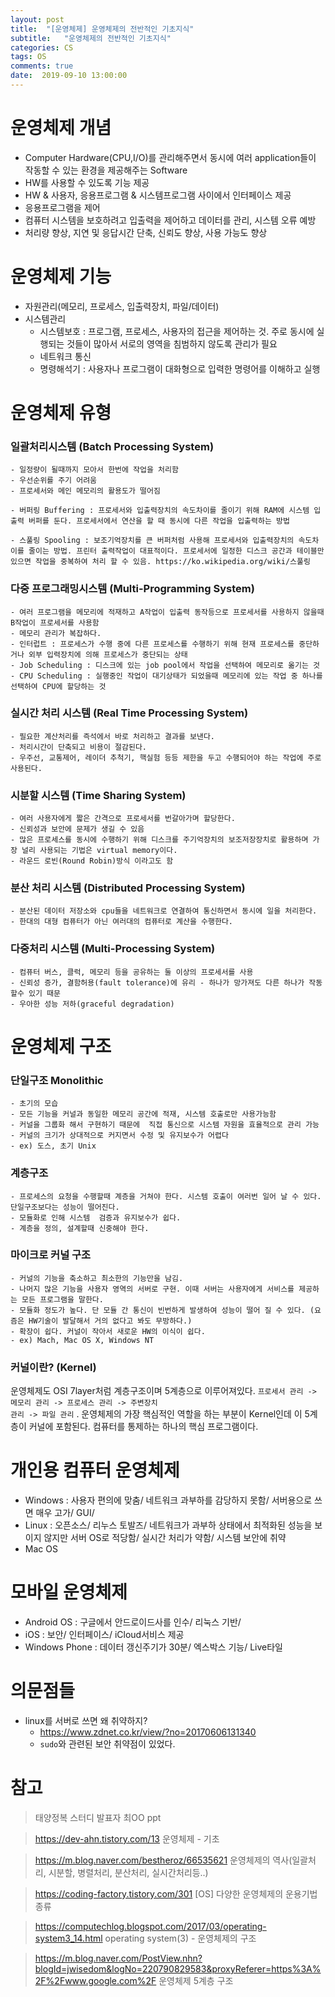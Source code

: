 ```yaml
---
layout: post
title:  "[운영체제] 운영체제의 전반적인 기초지식"
subtitle:   "운영체제의 전반적인 기초지식"
categories: CS
tags: OS
comments: true
date:  2019-09-10 13:00:00
---
```


# 운영체제 개념
- Computer Hardware(CPU,I/O)를 관리해주면서 동시에 여러 application들이 작동할 수 있는 환경을 제공해주는 Software
- HW를 사용할 수 있도록 기능 제공
- HW & 사용자, 응용프로그램 & 시스템프로그램 사이에서 인터페이스 제공
- 응용프로그램을 제어
- 컴퓨터 시스템을 보호하려고 입출력을 제어하고 데이터를 관리, 시스템 오류 예방
- 처리량 향상, 지연 및 응답시간 단축, 신뢰도 향상, 사용 가능도 향상



# 운영체제 기능
- 자원관리(메모리, 프로세스, 입출력장치, 파일/데이터)
- 시스템관리
  - 시스템보호 : 프로그램, 프로세스, 사용자의 접근을 제어하는 것. 주로 동시에 실행되는 것들이 많아서 서로의 영역을 침범하지 않도록 관리가 필요
  - 네트워크 통신
  - 명령해석기 : 사용자나 프로그램이 대화형으로 입력한 명령어를 이해하고 실행



# 운영체제 유형

### 일괄처리시스템 (Batch Processing System)
	- 일정량이 될때까지 모아서 한번에 작업을 처리함
	- 우선순위를 주기 어려움
	- 프로세서와 메인 메모리의 활용도가 떨어짐
	
	- 버퍼링 Buffering : 프로세서와 입출력장치의 속도차이를 줄이기 위해 RAM에 시스템 입출력 버퍼를 둔다. 프로세서에서 연산을 할 때 동시에 다른 작업을 입출력하는 방법
	
	- 스풀링 Spooling : 보조기억장치를 큰 버퍼처럼 사용해 프로세서와 입출력장치의 속도차이를 줄이는 방법. 프린터 출력작업이 대표적이다. 프로세서에 일정한 디스크 공간과 테이블만 있으면 작업을 중복하여 처리 할 수 있음. https://ko.wikipedia.org/wiki/스풀링

### 다중 프로그래밍시스템 (Multi-Programming  System)
    - 여러 프로그램을 메모리에 적재하고 A작업이 입출력 동작등으로 프로세서를 사용하지 않을때 B작업이 프로세서를 사용함
    - 메모리 관리가 복잡하다.
    - 인터럽트 : 프로세스가 수행 중에 다른 프로세스를 수행하기 위해 현재 프로세스를 중단하거나 외부 입력장치에 의해 프로세스가 중단되는 상태
    - Job Scheduling : 디스크에 있는 job pool에서 작업을 선택하여 메모리로 옮기는 것
    - CPU Scheduling : 실행중인 작업이 대기상태가 되었을때 메모리에 있는 작업 중 하나를 선택하여 CPU에 할당하는 것

### 실시간 처리 시스템 (Real Time Processing System)
	- 필요한 계산처리를 즉석에서 바로 처리하고 결과를 보낸다.
	- 처리시간이 단축되고 비용이 절감된다.
	- 우주선, 교통제어, 레이더 추척기, 핵실험 등등 제한을 두고 수행되어야 하는 작업에 주로 사용된다.

### 시분할 시스템 (Time Sharing System)

    - 여러 사용자에게 짧은 간격으로 프로세서를 번갈아가며 할당한다.
    - 신뢰성과 보안에 문제가 생길 수 있음
    - 많은 프로세스를 동시에 수행하기 위해 디스크를 주기억장치의 보조저장장치로 활용하며 가장 널리 사용되는 기법은 virtual memory이다.
    - 라운드 로빈(Round Robin)방식 이라고도 함

### 분산 처리 시스템 (Distributed Processing System)

	- 분산된 데이터 저장소와 cpu들을 네트워크로 연결하여 통신하면서 동시에 일을 처리한다.
	- 한대의 대형 컴퓨터가 아닌 여러대의 컴퓨터로 계산을 수행한다.

### 다중처리 시스템 (Multi-Processing System)

	- 컴퓨터 버스, 클럭, 메모리 등을 공유하는 둘 이상의 프로세서를 사용
	- 신뢰성 증가, 결함허용(fault tolerance)에 유리 - 하나가 망가져도 다른 하나가 작동할수 있기 때문
	- 우아한 성능 저하(graceful degradation)




# 운영체제 구조

### 단일구조 Monolithic
    - 초기의 모습
    - 모든 기능을 커널과 동일한 메모리 공간에 적재, 시스템 호출로만 사용가능함
    - 커널을 그룹화 해서 구현하기 때문에  직접 통신으로 시스템 자원을 효율적으로 관리 가능
    - 커널의 크기가 상대적으로 커지면서 수정 및 유지보수가 어렵다
    - ex) 도스, 초기 Unix

### 계층구조
    - 프로세스의 요청을 수행할때 계층을 거쳐야 한다. 시스템 호출이 여러번 일어 날 수 있다. 단일구조보다는 성능이 떨어진다.
    - 모듈화로 인해 시스템  검증과 유지보수가 쉽다.
    - 계층을 정의, 설계할때 신중해야 한다.

### 마이크로 커널 구조
    - 커널의 기능을 축소하고 최소한의 기능만을 남김.
    - 나머지 많은 기능을 사용자 영역의 서버로 구현. 이때 서버는 사용자에게 서비스를 제공하는 모든 프로그램을 말한다.
    - 모듈화 정도가 높다. 단 모듈 간 통신이 빈번하게 발생하여 성능이 떨어 질 수 있다. (요즘은 HW기술이 발달해서 거의 없다고 봐도 무방하다.)
    - 확장이 쉽다. 커널이 작아서 새로운 HW의 이식이 쉽다.
    - ex) Mach, Mac OS X, Windows NT

### 커널이란? (Kernel)

운영체제도 OSI 7layer처럼 계층구조이며 5계층으로 이루어져있다. <code>프로세서 관리 -> 메모리 관리 -> 프로세스 관리 -> 주변장치 관리 -> 파일 관리</code> . 운영체제의 가장 핵심적인 역할을 하는 부분이 Kernel인데 이 5계층이 커널에 포함된다. 컴퓨터를 통제하는 하나의 핵심 프로그램이다.



# 개인용 컴퓨터 운영체제
- Windows : 사용자 편의에 맞춤/ 네트워크 과부하를 감당하지 못함/ 서버용으로 쓰면 매우 고가/ GUI/ 
- Linux : 오픈소스/ 리누스 토발즈/ 네트워크가 과부하 상태에서 최적화된 성능을 보이지 않지만 서버 OS로 적당함/ 실시간 처리가 약함/ 시스템 보안에 취약
- Mac OS 



# 모바일 운영체제
- Android OS : 구글에서 안드로이드사를 인수/ 리눅스 기반/ 
- iOS : 보안/ 인터페이스/ iCloud서비스 제공
- Windows Phone : 데이터 갱신주기가 30분/ 엑스박스 기능/ Live타일



# 의문점들
- linux를 서버로 쓰면 왜 취약하지?
  - https://www.zdnet.co.kr/view/?no=20170606131340
  - <code>sudo</code>와 관련된 보안 취약점이 있었다.



# 참고
> 태양정복 스터디 발표자 최OO ppt

> https://dev-ahn.tistory.com/13 운영체제 - 기초

> https://m.blog.naver.com/bestheroz/66535621 운영체제의 역사(일괄처리, 시분할, 병렬처리, 분산처리, 실시간처리등..)

> https://coding-factory.tistory.com/301 [OS\] 다양한 운영체제의 운용기법 종류

>  https://computechlog.blogspot.com/2017/03/operating-system3_14.html  operating system(3) - 운영체제의 구조

>  https://m.blog.naver.com/PostView.nhn?blogId=jwisedom&logNo=220790829583&proxyReferer=https%3A%2F%2Fwww.google.com%2F  운영체제 5계층 구조